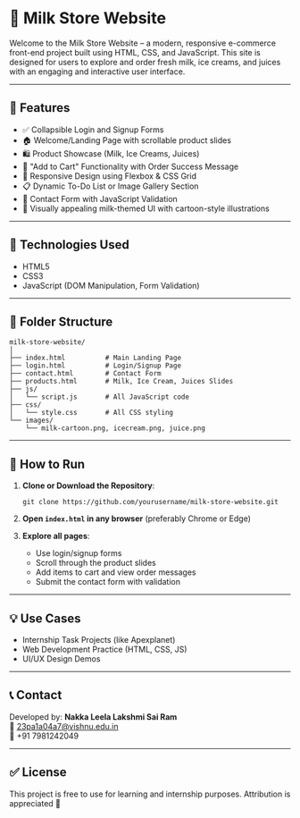 
# 🥛 Milk Store Website

Welcome to the Milk Store Website – a modern, responsive e-commerce front-end project built using HTML, CSS, and JavaScript. This site is designed for users to explore and order fresh milk, ice creams, and juices with an engaging and interactive user interface.

---

## 🌟 Features

- ✅ Collapsible Login and Signup Forms
- 🏠 Welcome/Landing Page with scrollable product slides
- 🛍️ Product Showcase (Milk, Ice Creams, Juices)
- 🛒 "Add to Cart" Functionality with Order Success Message
- 📱 Responsive Design using Flexbox & CSS Grid
- 📋 Dynamic To-Do List or Image Gallery Section
- 📩 Contact Form with JavaScript Validation
- 🎨 Visually appealing milk-themed UI with cartoon-style illustrations

---

## 🚀 Technologies Used

- HTML5
- CSS3
- JavaScript (DOM Manipulation, Form Validation)

---

## 📂 Folder Structure

```
milk-store-website/
│
├── index.html          # Main Landing Page
├── login.html          # Login/Signup Page
├── contact.html        # Contact Form
├── products.html       # Milk, Ice Cream, Juices Slides
├── js/
│   └── script.js       # All JavaScript code
├── css/
│   └── style.css       # All CSS styling
└── images/
    └── milk-cartoon.png, icecream.png, juice.png
```

---

## 📌 How to Run

1. **Clone or Download the Repository**:
   ```
   git clone https://github.com/yourusername/milk-store-website.git
   ```

2. **Open `index.html` in any browser** (preferably Chrome or Edge)

3. **Explore all pages**:
   - Use login/signup forms
   - Scroll through the product slides
   - Add items to cart and view order messages
   - Submit the contact form with validation

---

## 💡 Use Cases

- Internship Task Projects (like Apexplanet)
- Web Development Practice (HTML, CSS, JS)
- UI/UX Design Demos

---

## 📞 Contact

Developed by: **Nakka Leela Lakshmi Sai Ram**  
📧 23pa1a04a7@vishnu.edu.in  
📱 +91 7981242049  

---

## ✅ License

This project is free to use for learning and internship purposes. Attribution is appreciated 🙌
